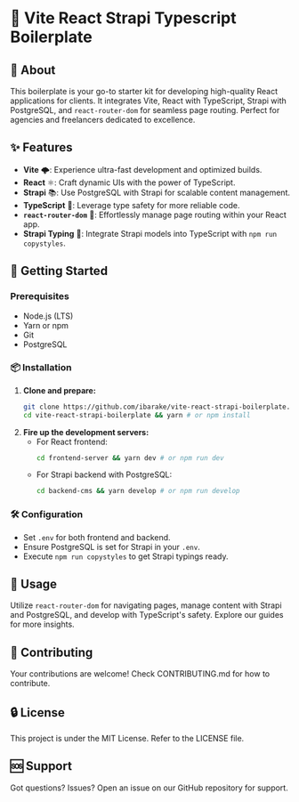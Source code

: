 # 🚀 Vite React Strapi Typescript Boilerplate

## 🌟 About
This boilerplate is your go-to starter kit for developing high-quality React applications for clients. It integrates Vite, React with TypeScript, Strapi with PostgreSQL, and `react-router-dom` for seamless page routing. Perfect for agencies and freelancers dedicated to excellence.

## ✨ Features
- **Vite** 🌩: Experience ultra-fast development and optimized builds.
- **React** ⚛️: Craft dynamic UIs with the power of TypeScript.
- **Strapi** 📚: Use PostgreSQL with Strapi for scalable content management.
- **TypeScript** 📘: Leverage type safety for more reliable code.
- **`react-router-dom`** 🚦: Effortlessly manage page routing within your React app.
- **Strapi Typing** 🧬: Integrate Strapi models into TypeScript with `npm run copystyles`.

## 🚀 Getting Started

### Prerequisites
- Node.js (LTS)
- Yarn or npm
- Git
- PostgreSQL

### 📦 Installation
1. **Clone and prepare:**
   ```bash
   git clone https://github.com/ibarake/vite-react-strapi-boilerplate.git
   cd vite-react-strapi-boilerplate && yarn # or npm install
   ```
2. **Fire up the development servers:**
   - For React frontend:
     ```bash
     cd frontend-server && yarn dev # or npm run dev
     ```
   - For Strapi backend with PostgreSQL:
     ```bash
     cd backend-cms && yarn develop # or npm run develop
     ```

### 🛠 Configuration
- Set `.env` for both frontend and backend.
- Ensure PostgreSQL is set for Strapi in your `.env`.
- Execute `npm run copystyles` to get Strapi typings ready.

## 📝 Usage
Utilize `react-router-dom` for navigating pages, manage content with Strapi and PostgreSQL, and develop with TypeScript's safety. Explore our guides for more insights.

## 🤝 Contributing
Your contributions are welcome! Check CONTRIBUTING.md for how to contribute.

## 🔒 License
This project is under the MIT License. Refer to the LICENSE file.

## 🆘 Support
Got questions? Issues? Open an issue on our GitHub repository for support.

